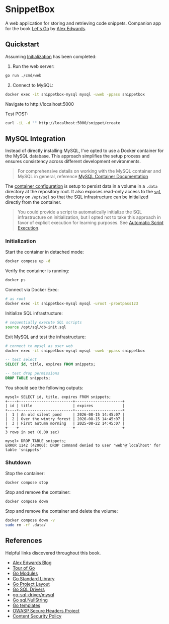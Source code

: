 # SnippetBox

A web application for storing and retrieving code snippets. Companion app for the book [Let's Go](https://lets-go.alexedwards.net/) by [Alex Edwards](https://github.com/alexedwards).

## Quickstart

Assuming [Initialization](#initialization) has been completed:

1. Run the web server:

```sh
go run ./cmd/web
```

2. Connect to MySQL:

```sh
docker exec -it snippetbox-mysql mysql -uweb -ppass snippetbox
```

Navigate to http://localhost:5000

Test POST:

```sh
curl -iL -d "" http://localhost:5000/snippet/create
```

## MySQL Integration

Instead of directly installing MySQL, I've opted to use a Docker container for the MySQL database. This approach simplifies the setup process and ensures consistency across different development environments.

> For comprehensive details on working with the MySQL container and MySQL in general, reference [MySQL Container Documentation](./_docs/mysql-container.md)

The [container configuration](./docker-compose.yml) is setup to persist data in a volume in a `.data` directory at the repository root. It also exposes read-only access to the [`sql`](./sql) directory on `/opt/sql` so that the SQL infrastructure can be initialized directly from the container.

> You could provide a script to automatically initialize the SQL infrastructure on initialization, but I opted not to take this approach in favor of explicit execution for learning purposes. See [Automatic Script Execution](./_docs/mysql-container.md#automatic-script-execution).

### Initialization

Start the container in detached mode:

```bash
docker compose up -d
```

Verify the container is running:

```bash
docker ps
```

Connect via Docker Exec:

```sh
# as root
docker exec -it snippetbox-mysql mysql -uroot -prootpass123
```

Initialize SQL infrastructure:

```sh
# sequentially execute SQL scripts
source /opt/sql/db-init.sql
```

Exit MySQL and test the infrastructure:

```sh
# connect to mysql as user web
docker exec -it snippetbox-mysql mysql -uweb -ppass snippetbox
```

```sql
-- test select
SELECT id, title, expires FROM snippets;

-- test drop permissions
DROP TABLE snippets;
```

You should see the following outputs:

```
mysql> SELECT id, title, expires FROM snippets;
+----+------------------------+---------------------+
| id | title                  | expires             |
+----+------------------------+---------------------+
|  1 | An old silent pond     | 2026-08-15 14:45:07 |
|  2 | Over the wintry forest | 2026-08-15 14:45:07 |
|  3 | First autumn morning   | 2025-08-22 14:45:07 |
+----+------------------------+---------------------+
3 rows in set (0.00 sec)

mysql> DROP TABLE snippets;
ERROR 1142 (42000): DROP command denied to user 'web'@'localhost' for table 'snippets'
```

### Shutdown

Stop the container:

```bash
docker compose stop
```

Stop and remove the container:

```bash
docker compose down
```

Stop and remove the container and delete the volume:

```bash
docker compose down -v
sudo rm -rf .data/
```

## References

Helpful links discovered throughout this book.

- [Alex Edwards Blog](https://www.alexedwards.net/blog)
- [Tour of Go](https://go.dev/tour/welcome/1)
- [Go Modules](https://go.dev/wiki/Modules)
- [Go Standard Library](https://pkg.go.dev/std)
- [Go Project Layout](https://go.dev/doc/modules/layout)
- [Go SQL Drivers](https://go.dev/wiki/SQLDrivers)
- [go-sql-driver/mysql](https://github.com/go-sql-driver/mysql)
- [Go sql.NullString](https://gist.github.com/alexedwards/dc3145c8e2e6d2fd6cd9)
- [Go templates](https://pkg.go.dev/text/template)
- [OWASP Secure Headers Project](https://owasp.org/www-project-secure-headers/)
- [Content Security Policy](https://developer.mozilla.org/en-US/docs/Web/HTTP/Guides/CSP)
